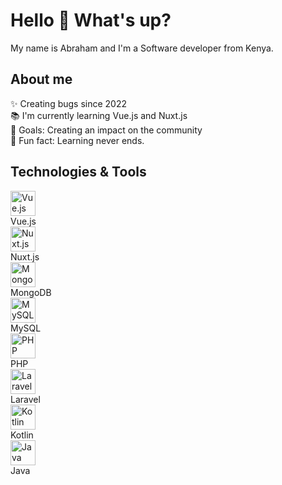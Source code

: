 <h1 align="left">Hello 👋 What's up?</h1>

<p align="left">My name is Abraham and I'm a Software developer from Kenya.</p>

<h2 align="left">About me</h2>

<p align="left">✨ Creating bugs since 2022<br>📚 I'm currently learning Vue.js and Nuxt.js<br>🎯 Goals: Creating an impact on the community<br>🎲 Fun fact: Learning never ends.</p>

<h2 align="left">Technologies & Tools</h2>

<div align="left">
  <div>
    <img src="https://cdn.jsdelivr.net/gh/devicons/devicon/icons/vuejs/vuejs-original.svg" height="40" alt="Vue.js logo"  />
    <br>Vue.js
  </div>
  
  <div>
    <img src="https://cdn.jsdelivr.net/gh/devicons/devicon/icons/nuxtjs/nuxtjs-original.svg" height="40" alt="Nuxt.js logo"  />
    <br>Nuxt.js
  </div>
  
  <div>
    <img src="https://cdn.jsdelivr.net/gh/devicons/devicon/icons/mongodb/mongodb-original.svg" height="40" alt="MongoDB logo"  />
    <br>MongoDB
  </div>
  
  <div>
    <img src="https://cdn.jsdelivr.net/gh/devicons/devicon/icons/mysql/mysql-original.svg" height="40" alt="MySQL logo"  />
    <br>MySQL
  </div>
  
  <div>
    <img src="https://cdn.jsdelivr.net/gh/devicons/devicon/icons/php/php-original.svg" height="40" alt="PHP logo"  />
    <br>PHP
  </div>
  
  <div>
    <img src="https://cdn.jsdelivr.net/gh/devicons/devicon/icons/laravel/laravel-plain.svg" height="40" alt="Laravel logo"  />
    <br>Laravel
  </div>
  
  <div>
    <img src="https://cdn.jsdelivr.net/gh/devicons/devicon/icons/kotlin/kotlin-original.svg" height="40" alt="Kotlin logo"  />
    <br>Kotlin
  </div>
  
  <div>
    <img src="https://cdn.jsdelivr.net/gh/devicons/devicon/icons/java/java-original.svg" height="40" alt="Java logo"  />
    <br>Java
  </div>
</div>
